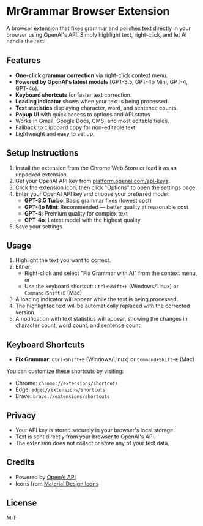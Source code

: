 # MrGrammar Browser Extension

A browser extension that fixes grammar and polishes text directly in your browser using OpenAI's API. Simply highlight text, right-click, and let AI handle the rest!


## Features
- **One-click grammar correction** via right-click context menu.
- **Powered by OpenAI's latest models** (GPT-3.5, GPT-4o Mini, GPT-4, GPT-4o).
- **Keyboard shortcuts** for faster text correction.
- **Loading indicator** shows when your text is being processed.
- **Text statistics** displaying character, word, and sentence counts.
- **Popup UI** with quick access to options and API status.
- Works in Gmail, Google Docs, CMS, and most editable fields.
- Fallback to clipboard copy for non-editable text.
- Lightweight and easy to set up.

## Setup Instructions
1. Install the extension from the Chrome Web Store or load it as an unpacked extension.
2. Get your OpenAI API key from [platform.openai.com/api-keys](https://platform.openai.com/api-keys).
3. Click the extension icon, then click "Options" to open the settings page.
4. Enter your OpenAI API key and choose your preferred model:
   - **GPT-3.5 Turbo**: Basic grammar fixes (lowest cost)
   - **GPT-4o Mini**: Recommended — better quality at reasonable cost
   - **GPT-4**: Premium quality for complex text
   - **GPT-4o**: Latest model with the highest quality
5. Save your settings.

## Usage
1. Highlight the text you want to correct.
2. Either:
   - Right-click and select "Fix Grammar with AI" from the context menu, or
   - Use the keyboard shortcut: `Ctrl+Shift+E` (Windows/Linux) or `Command+Shift+E` (Mac)
3. A loading indicator will appear while the text is being processed.
4. The highlighted text will be automatically replaced with the corrected version.
5. A notification with text statistics will appear, showing the changes in character count, word count, and sentence count.

## Keyboard Shortcuts
- **Fix Grammar**: `Ctrl+Shift+E` (Windows/Linux) or `Command+Shift+E` (Mac)

You can customize these shortcuts by visiting:
- Chrome: `chrome://extensions/shortcuts`
- Edge: `edge://extensions/shortcuts`
- Brave: `brave://extensions/shortcuts`

## Privacy
- Your API key is stored securely in your browser's local storage.
- Text is sent directly from your browser to OpenAI's API.
- The extension does not collect or store any of your text data.

## Credits
- Powered by [OpenAI API](https://openai.com/blog/openai-api)
- Icons from [Material Design Icons](https://material.io/resources/icons/)

## License
MIT
